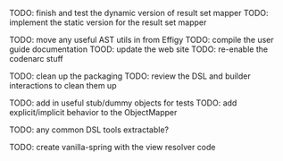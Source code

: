 TODO: finish and test the dynamic version of result set mapper
TODO: implement the static version for the result set mapper

TODO: move any useful AST utils in from Effigy
TODO: compile the user guide documentation
TOOD: update the web site
TODO: re-enable the codenarc stuff

TODO: clean up the packaging
TODO: review the DSL and builder interactions to clean them up

TODO: add in useful stub/dummy objects for tests
TODO: add explicit/implicit behavior to the ObjectMapper

TODO: any common DSL tools extractable?

TODO: create vanilla-spring with the view resolver code

